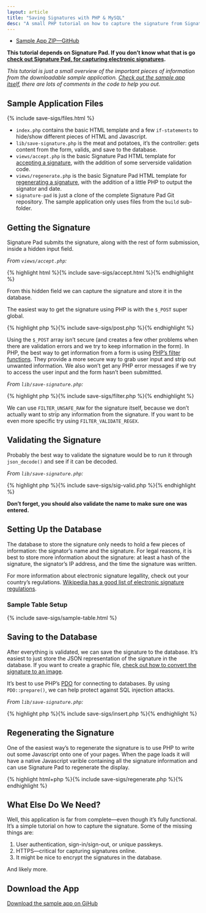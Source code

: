 ```yaml
---
layout: article
title: "Saving Signatures with PHP & MySQL"
desc: "A small PHP tutorial on how to capture the signature from Signature Pad and store it in a MySQL database, for later retrieval."
---
```


<div class="main-download">
  <ul class="files">
    <li class="zip"><a href="https://github.com/thomasjbradley/saving-signatures-sample/zipball/master" rel="enclosure"><i></i>Sample App <span>ZIP—GitHub</span></a></li>
  </ul>
</div>

**This tutorial depends on Signature Pad. If you don’t know what that is go [check out Signature Pad, for capturing electronic signatures](/lab/signature-pad/).**

*This tutorial is just a small overview of the important pieces of information from the downloadable sample application. [Check out the sample app itself](https://github.com/thomasjbradley/saving-signatures-sample/), there are lots of comments in the code to help you out.*

## Sample Application Files

{% include save-sigs/files.html %}

- `index.php` contains the basic HTML template and a few `if-statements` to hide/show different pieces of HTML and Javascript.
- `lib/save-signature.php` is the meat and potatoes, it’s the controller: gets content from the form, valids, and save to the database.
- `views/accept.php` is the basic Signature Pad HTML template for [accepting a signature](/lab/signature-pad/#accept), with the addition of some serverside validation code.
- `views/regenerate.php` is the basic Signature Pad HTML template for [regenerating a signature](/lab/signature-pad/#regenerate), with the addition of a little PHP to output the signator and date.
- `signature-pad` is just a clone of the complete Signature Pad Git repository. The sample application only uses files from the `build` sub-folder.
 
## Getting the Signature

Signature Pad submits the signature, along with the rest of form submission, inside a hidden input field.

*From `views/accept.php`:*

{% highlight html %}{% include save-sigs/accept.html %}{% endhighlight %}

From this hidden field we can capture the signature and store it in the database.

The easiest way to get the signature using PHP is with the `$_POST` super global.

{% highlight php %}{% include save-sigs/post.php %}{% endhighlight %}

Using the `$_POST` array isn’t secure (and creates a few other problems when there are validation errors and we try to keep information in the form). In PHP, the best way to get information from a form is using [PHP’s filter functions](http://php.net/filter). They provide a more secure way to grab user input and strip out unwanted information. We also won’t get any PHP error messages if we try to access the user input and the form hasn’t been submittted.

*From `lib/save-signature.php`:*

{% highlight php %}{% include save-sigs/filter.php %}{% endhighlight %}

We can use `FILTER_UNSAFE_RAW` for the signature itself, because we don’t actually want to strip any information from the signature. If you want to be even more specific try using `FILTER_VALIDATE_REGEX`.

## Validating the Signature

Probably the best way to validate the signature would be to run it through `json_decode()` and see if it can be decoded. 

*From `lib/save-signature.php`:*

{% highlight php %}{% include save-sigs/sig-valid.php %}{% endhighlight %}

**Don’t forget, you should also validate the name to make sure one was entered.**

## Setting Up the Database

The database to store the signature only needs to hold a few pieces of information: the signator’s name and the signature. For legal reasons, it is best to store more information about the signature: at least a hash of the signature, the signator’s IP address, and the time the signature was written.

For more information about electronic signature legallity, check out your country’s regulations. [Wikipedia has a good list of electronic signature regulations](http://en.wikipedia.org/wiki/Electronic_signature).

### Sample Table Setup

{% include save-sigs/sample-table.html %}

## Saving to the Database

After everything is validated, we can save the signature to the database. It’s easiest to just store the JSON representation of the signature in the database. If you want to create a graphic file, [check out how to convert the signature to an image](/lab/signature-pad/#images).

It’s best to use PHP’s [PDO](http://php.net/pdo) for connecting to databases. By using `PDO::prepare()`, we can help protect against SQL injection attacks.

*From `lib/save-signature.php`:*

{% highlight php %}{% include save-sigs/insert.php %}{% endhighlight %}

## Regenerating the Signature

One of the easiest way’s to regenerate the signature is to use PHP to write out some Javascript onto one of your pages. When the page loads it will have a native Javascript varible containing all the signature information and can use Signature Pad to regenerate the display.

{% highlight html+php %}{% include save-sigs/regenerate.php %}{% endhighlight %}

## What Else Do We Need?

Well, this application is far from complete—even though it’s fully functional. It’s a simple tutorial on how to capture the signature. Some of the missing things are:

1. User authentication, sign-in/sign-out, or unique passkeys.
2. HTTPS—critical for capturing signatures online.
3. It might be nice to encrypt the signatures in the database.

And likely more.

## Download the App

[Download the sample app on GiHub](https://github.com/thomasjbradley/saving-signatures-sample)
